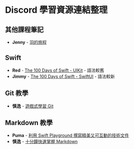 # Discord 學習資源連結整理

## 其他課程筆記

- **Jenny** - [羽的旅程](https://petrichorize.com/)

## Swift

- **Red** - [The 100 Days of Swift - UIKit](https://www.hackingwithswift.com/100) - 語法較舊
- **Jimmy** - [The 100 Days of Swift - SwiftUI](https://www.hackingwithswift.com/100/swiftui) - 語法較新

## Git 教學

- **慎逸** - [遊戲式學習 Git](https://learngitbranching.js.org/?locale=zh_TW)

## Markdown 教學

- **Puma** - [利用 Swift Playground 撰寫精美又可互動的技術文件](https://medium.com/@tuzaiz/%E5%88%A9%E7%94%A8-swift-playground-%E6%92%B0%E5%AF%AB%E7%B2%BE%E7%BE%8E%E5%8F%88%E5%8F%AF%E4%BA%92%E5%8B%95%E7%9A%84%E6%8A%80%E8%A1%93%E6%96%87%E4%BB%B6-9e3253a4d90f)
- **慎逸** - [十分鐘快速掌握 Markdown](https://www.casper.tw/development/2019/11/23/ten-mins-learn-markdown/)
